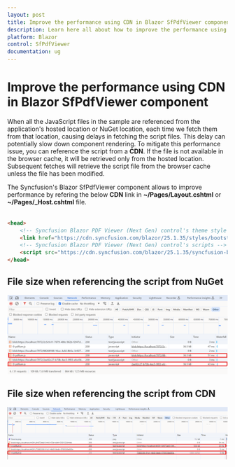 ```yaml
---
layout: post
title: Improve the performance using CDN in Blazor SfPdfViewer component | Syncfusion
description: Learn here all about how to improve the performance using CDN in Blazor SfPdfViewer component and more.
platform: Blazor
control: SfPdfViewer
documentation: ug
---
```


# Improve the performance using CDN in Blazor SfPdfViewer component

When all the JavaScript files in the sample are referenced from the application's hosted location or NuGet location, each time we fetch them from that location, causing delays in fetching the script files. This delay can potentially slow down component rendering. To mitigate this performance issue, you can reference the script from a **CDN**. If the file is not available in the browser cache, it will be retrieved only from the hosted location. Subsequent fetches will retrieve the script file from the browser cache unless the file has been modified.

The Syncfusion's Blazor SfPdfViewer component allows to improve performance by refering the below **CDN** link in **~/Pages/Layout.cshtml** or **~/Pages/_Host.cshtml** file.


```html

<head>
    <!-- Syncfusion Blazor PDF Viewer (Next Gen) control's theme style sheet -->
    <link href="https://cdn.syncfusion.com/blazor/25.1.35/styles/bootstrap5.css" rel="stylesheet" />
    <!-- Syncfusion Blazor PDF Viewer (Next Gen) control's scripts -->
    <script src="https://cdn.syncfusion.com/blazor/25.1.35/syncfusion-blazor-sfpdfviewer.min.js" type="text/javascript"></script>
</head>

```

## File size when referencing the script from NuGet

![Using Nuget](../getting-started/GettingStarted_images/Filesize_using_NuGet.png)

## File size when referencing the script from CDN

![Using CDN](../getting-started/GettingStarted_images/Filesize_using_CDN.png)